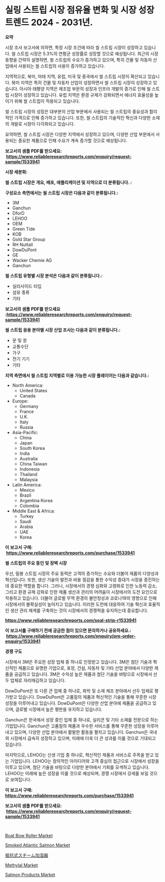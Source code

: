 <p><h1>실링 스트립 시장 점유율 변화 및 시장 성장 트렌드 2024 - 2031년.</h1></p><p><strong>요약</strong></p>
<p><p>시장 조사 보고서에 의하면, 특정 시장 조건에 따라 씰 스트립 시장이 성장하고 있습니다. 씰 스트립 시장은 5.3%의 연평균 성장률로 성장할 것으로 예상됩니다. 최근의 시장 동향을 간략히 설명하면, 씰 스트립의 수요가 증가하고 있으며, 특히 건물 및 자동차 산업에서 사용되는 씰 스트립의 사용이 증가하고 있습니다.</p><p>지역적으로, 북미, 아태 지역, 유럽, 미국 및 중국에서 씰 스트립 시장이 확산되고 있습니다. 북미 지역은 특히 건물 및 자동차 산업이 성장하면서 씰 스트립 시장이 성장하고 있습니다. 아시아 태평양 지역은 제조업 부문의 성장과 인프라 개발의 증가로 인해 씰 스트립 시장이 성장하고 있습니다. 유럽 지역은 환경 규제가 강화되면서 에너지 효율성을 높이기 위해 씰 스트립이 적용되고 있습니다.</p><p>씰 스트립 시장의 성장은 대부분의 산업 부문에서 사용되는 씰 스트립의 중요성과 합리적인 가격으로 인해 증가하고 있습니다. 또한, 씰 스트립의 기술적인 혁신과 다양한 소재의 개발로 시장이 다각화되고 있습니다.</p><p>요약하면, 씰 스트립 시장은 다양한 지역에서 성장하고 있으며, 다양한 산업 부문에서 사용되는 중요한 제품으로 인해 수요가 계속 증가할 것으로 예상됩니다.</p></p>
<p><strong>보고서의 샘플 PDF를 받으세요: &nbsp;<a href="https://www.reliableresearchreports.com/enquiry/request-sample/1533941">https://www.reliableresearchreports.com/enquiry/request-sample/1533941</a></strong></p>
<p><strong>시장 세분화:</strong></p>
<p><strong> 씰 스트립 시장은 개요, 배포, 애플리케이션 및 지역으로 더 분류됩니다. :</strong></p>
<p><strong>구성요소 측면에서는 씰 스트립 시장은 다음과 같이 분류됩니다.:</strong></p>
<p><ul><li>3M</li><li>Ganchun</li><li>DforD</li><li>LEHOO</li><li>OEM</li><li>Green Tide</li><li>KOB</li><li>Gold Star Group</li><li>RH Nuttall</li><li>DowDuPont</li><li>GE</li><li>Wacker Chemie AG</li><li>Ganchun</li></ul></p>
<p><strong> 씰 스트립 유형별 시장 분석은 다음과 같이 분류됩니다.:</strong></p>
<p><ul><li>실리사이드 타입</li><li>섬유 종류</li><li>기타</li></ul></p>
<p><strong>보고서의 샘플 PDF를 받으세요 :<a href="https://www.reliableresearchreports.com/enquiry/request-sample/1533941">https://www.reliableresearchreports.com/enquiry/request-sample/1533941</a></strong></p>
<p><strong> 씰 스트립 응용 분야별 시장 산업 조사는 다음과 같이 분류됩니다.:</strong></p>
<p><ul><li>문 및 창</li><li>교통수단</li><li>가구</li><li>전기 기기</li><li>기타</li></ul></p>
<p><strong>지역 측면에서 씰 스트립 지역별로 이용 가능한 시장 플레이어는 다음과 같습니다.:</strong></p>
<p><ul>
    <li>
        North America:
        <ul>
            <li>United States</li>
            <li>Canada</li>
        </ul>
    </li>
    <li>
        Europe:
        <ul>
            <li>Germany</li>
            <li>France</li>
            <li>U.K.</li>
            <li>Italy</li>
            <li>Russia</li>
        </ul>
    </li>
    <li>
        Asia-Pacific:
        <ul>
            <li>China</li>
            <li>Japan</li>
            <li>South Korea</li>
            <li>India</li>
            <li>Australia</li>
            <li>China Taiwan</li>
            <li>Indonesia</li>
            <li>Thailand</li>
            <li>Malaysia</li>
        </ul>
    </li>
    <li>
        Latin America:
        <ul>
            <li>Mexico</li>
            <li>Brazil</li>
            <li>Argentina Korea</li>
            <li>Colombia</li>
        </ul>
    </li>
    <li>
        Middle East & Africa:
        <ul>
            <li>Turkey</li>
            <li>Saudi</li>
            <li>Arabia</li>
            <li>UAE</li>
            <li>Korea</li>
        </ul>
    </li>
    </ul></p>
<p><strong>이 보고서 구매: &nbsp;<a href="https://www.reliableresearchreports.com/purchase/1533941">https://www.reliableresearchreports.com/purchase/1533941</a></strong></p>
<p><strong>씰 스트립의 주요 동인 및 장벽 시장</strong></p>
<p><p>우선, 밀봉 스트립 시장의 주요 동력은 고객의 증가하는 수요와 더불어 제품의 다양성과 혁신입니다. 또한, 생산 기술의 발전과 비용 절감을 통한 수익성 증대가 시장을 증진하는 데 중요한 역할을 합니다. 그러나, 시장에서의 경쟁 심화와 고령화로 인한 노동력 감소, 그리고 환경 규제 강화로 인한 제품 생산과 관리의 어려움이 시장에서의 도전 요인으로 작용하고 있습니다. 더불어 글로벌 무역 환경의 불안정성과 코로나19의 영향으로 인해 시장에서의 불확실성이 높아지고 있습니다. 이러한 도전에 대응하여 기술 혁신과 효율적인 생산 관리 체계를 구축하는 것이 시장에서의 경쟁력을 유지하는데 중요합니다.</p></p>
<p><strong><a href="https://www.reliableresearchreports.com/seal-strip-r1533941">https://www.reliableresearchreports.com/seal-strip-r1533941</a></strong></p>
<p><strong>이 보고서를 구매하기 전에 궁금한 점이 있으면 문의하거나 공유하세요.: &nbsp;<a href="https://www.reliableresearchreports.com/enquiry/pre-order-enquiry/1533941">https://www.reliableresearchreports.com/enquiry/pre-order-enquiry/1533941</a></strong></p>
<p><strong>경쟁 구도</strong></p>
<p><p>시장에서 3M은 주요한 성장 업체 중 하나로 인정받고 있습니다. 3M은 첨단 기술과 혁신적인 제품으로 유명한 기업으로, 포장, 건설, 자동차 및 기타 산업 분야에서 다양한 제품을 공급하고 있습니다. 3M은 수익성 높은 제품과 첨단 기술을 바탕으로 시장에서 선두 업체로 자리매김하고 있습니다.</p><p>DowDuPont은 또 다른 큰 업체 중 하나로, 화학 및 소재 제조 분야에서 선두 업체로 평가받고 있습니다. DowDuPont은 고품질의 제품과 혁신적인 기술을 통해 꾸준한 시장 성장을 이루어내고 있습니다. DowDuPont은 다양한 산업 분야에 제품을 공급하고 있으며, 글로벌 시장에서 높은 평판을 유지하고 있습니다.</p><p>Ganchun은 한국에서 성장 중인 업체 중 하나로, 실리콘 및 기타 소재를 전문으로 하는 기업입니다. Ganchun은 고품질의 제품과 우수한 서비스를 통해 꾸준한 성장을 이루어내고 있으며, 다양한 산업 분야에서 활발한 활동을 펼치고 있습니다. Ganchun은 국내외 시장에서 급속히 성장하고 있으며, 미래에 더욱 더 큰 성과를 이룰 것으로 기대되고 있습니다. </p><p>마지막으로, LEHOO는 신생 기업 중 하나로, 혁신적인 제품과 서비스로 주목을 받고 있는 기업입니다. LEHOO는 창의적인 아이디어와 고객 중심의 접근으로 시장에서 성장을 이루고 있으며, 첨단 기술을 바탕으로 다양한 분야에서 기회를 모색하고 있습니다. LEHOO는 미래에 높은 성장을 이룰 것으로 예상되며, 경쟁 시장에서 강세를 보일 것으로 보여집니다.</p></p>
<p><strong>이 보고서 구매: &nbsp; <a href="https://www.reliableresearchreports.com/purchase/1533941">https://www.reliableresearchreports.com/purchase/1533941</a></strong></p>
<p><strong>보고서의 샘플 PDF를 받으세요: &nbsp;<a href="https://www.reliableresearchreports.com/enquiry/request-sample/1533941">https://www.reliableresearchreports.com/enquiry/request-sample/1533941</a></strong><strong></strong></p>
<p>&nbsp;</p>
<p><p><a href="https://view.publitas.com/reportprime-1/global-boat-bow-roller-market-by-types-applications-and-major-players-with-regional-growth-rate-analysis-and-development-situation-from-2024-to-2031/">Boat Bow Roller Market</a></p><p><a href="https://github.com/khayangel/Market-Research-Report-List-2/blob/main/smoked-atlantic-salmon-market.md">Smoked Atlantic Salmon Market</a></p><p><a href="https://github.com/gfggqjbfys368009/Market-Research-Report-List-1/blob/main/539975019059.md">抵抗式スチーム加湿器</a></p><p><a href="https://issuu.com/reportprime-2/docs/methylal-market-size-2030.pptx">Methylal Market</a></p><p><a href="https://github.com/eeaveuhhh/Market-Research-Report-List-2/blob/main/salmon-products-market.md">Salmon Products Market</a></p></p>